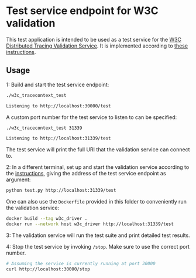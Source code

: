 # Test service endpoint for W3C validation

This test application is intended to be used as a test service for the [W3C
Distributed Tracing Validation
Service](https://github.com/w3c/trace-context/tree/master/test). It is
implemented according to [these
instructions](https://github.com/w3c/trace-context/tree/master/test#implement-test-service).

## Usage

1: Build and start the test service endpoint:

```sh
./w3c_tracecontext_test

Listening to http://localhost:30000/test
```

A custom port number for the test service to listen to can be specified:

```sh
./w3c_tracecontext_test 31339

Listening to http://localhost:31339/test
```

The test service will print the full URI that the validation service can connect
to.

2: In a different terminal, set up and start the validation service according to
the
[instructions](https://github.com/w3c/trace-context/tree/master/test#run-test-cases),
giving the address of the test service endpoint as argument:

```sh
python test.py http://localhost:31339/test
```

One can also use the `Dockerfile` provided in this folder to conveniently run
the validation service:

```sh
docker build --tag w3c_driver .
docker run --network host w3c_driver http://localhost:31339/test
```

3: The validation service will run the test suite and print detailed test
results.

4: Stop the test service by invoking `/stop`. Make sure to use the correct port number.

```sh
# Assuming the service is currently running at port 30000
curl http://localhost:30000/stop
```
